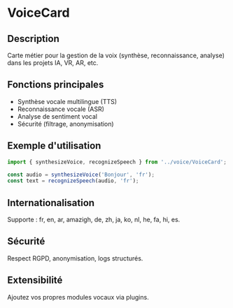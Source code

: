 # VoiceCard

## Description
Carte métier pour la gestion de la voix (synthèse, reconnaissance, analyse) dans les projets IA, VR, AR, etc.

## Fonctions principales
- Synthèse vocale multilingue (TTS)
- Reconnaissance vocale (ASR)
- Analyse de sentiment vocal
- Sécurité (filtrage, anonymisation)

## Exemple d'utilisation
```js
import { synthesizeVoice, recognizeSpeech } from '../voice/VoiceCard';

const audio = synthesizeVoice('Bonjour', 'fr');
const text = recognizeSpeech(audio, 'fr');
```

## Internationalisation
Supporte : fr, en, ar, amazigh, de, zh, ja, ko, nl, he, fa, hi, es.

## Sécurité
Respect RGPD, anonymisation, logs structurés.

## Extensibilité
Ajoutez vos propres modules vocaux via plugins.
